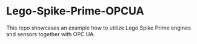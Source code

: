 # Lego-Spike-Prime-OPCUA

This repo showcases an example how to utilize Lego Spike Prime engines and sensors
together with OPC UA.


